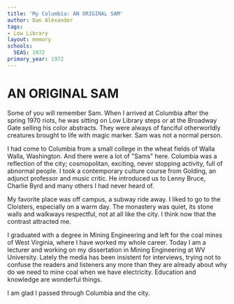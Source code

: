 ```yaml
---
title: 'My Columbia: AN ORIGINAL SAM'
author: Dan Alexander
tags:
- Low Library
layout: memory
schools:
  SEAS: 1972
primary_year: 1972
---
```

# AN ORIGINAL SAM

Some of you will remember Sam.  When I arrived at Columbia after the spring 1970 riots, he was sitting on Low Library steps or at the Broadway Gate selling his color abstracts.   They were always of fanciful otherworldly creatures brought to life with magic marker.  Sam was not a normal person.

I had come to Columbia from a small college in the wheat fields of Walla Walla, Washington.  And there were a lot of "Sams" here.  Columbia was a reflection of the city; cosmopolitan, exciting, never stopping activity, full of abnormal people.  I took a contemporary culture course from Golding, an adjunct professor and music critic.  He introduced us to Lenny Bruce, Charlie Byrd and many others I had never heard of.

My favorite place was off campus, a subway ride away.  I liked to go to the Cloisters, especially on a warm day.  The monastery was quiet, its stone walls and walkways respectful, not at all like the city.  I think now that the contrast attracted me.

I graduated with a degree in Mining Engineering and left for the coal mines of West Virginia, where I have worked my whole career.  Today I am a lecturer and working on my dissertation in Mining Engineering at WV University.  Lately the media has been insistent for interviews, trying not to confuse the readers and listeners any more than they are already about why do we need to mine coal when we have electricity.   Education and knowledge are wonderful things.

I am glad I passed through Columbia and the city.

